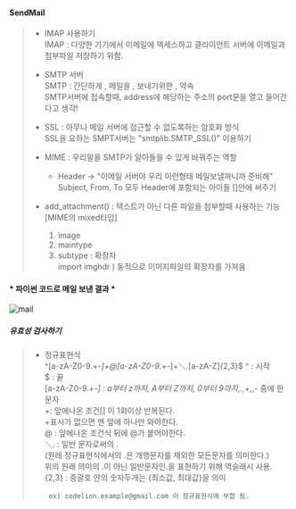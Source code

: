 #### SendMail

> * IMAP 사용하기      
>    IMAP : 다양한 기기에서 이메일에 엑세스하고 클라이언트 서버에 이메일과 첨부파일 저장하기 위함.       
> 
> * SMTP 서버     
>   SMTP : 간단하게 , 메일을 , 보내기위한 , 약속          
>    SMTP서버에 접속할때, address에 해당하는 주소의 port문을 열고 들어간다고 생각!     
>
> * SSL : 아무나 메일 서버에 접근할 수 없도록하는 암호화 방식    
>   SSL을 요하는 SMPT서버는 "smtplib.SMTP_SSL()" 이용하기    
>
> * MIME : 우리말을 SMTP가 알아들을 수 있게 바꿔주는 역할     
>   - Header -> "이메일 서버야 우리 이런형태 메일보낼꺼니까 준비해"     
>       Subject, From, To 모두 Header에 포함되는 아이들 []안에 써주기     
>
> * add_attachment() : 텍스트가 아닌 다른 파일을 첨부할때 사용하는 기능 [MIME의 mixed타입]     
>   1. image     
>   2. maintype     
>   3. subtype : 확장자     
>       import imghdr ) 동적으로 이미지파일의 확장자를 가져옴       
>       
#### * 파이썬 코드로 메일 보낸 결과 *       
![mail](https://user-images.githubusercontent.com/50795805/108231925-99cefb80-7185-11eb-85a0-d73557b061f8.png)


##### 유효성 검사하기       
> * 정규표현식      
>    ^[a-zA-Z0-9.+_-]+@[a-zA-Z0-9.+_-]+＼.[a-zA-Z]{2,3}$
>    ^ : 시작    
>    $ : 끝     
>    [a-zA-Z0-9.+_-] : a부터 z까지, A부터 Z까지, 0부터 9까지,.,+,_,- 중에 한문자     
>    +: 앞에나온 조건[] 이 1회이상 반복된다.       
>       +표시가 없으면 맨 앞에 하나만 와야한다.        
>    @ : 앞에나온 조건식 뒤에 @가 붙어야한다.       
>    ＼. : 일반 문자로써의 .        
>           (원래 정규표현식에서의 .은 개행문자를 제외한 모든문자를 의미한다.)      
>           위의 원래 의미의 .이 아닌 일반문자인.을 표현하기 위해 역슬래시 사용.     
>    {2,3} : 중괄호 안의 숫자두개는 {최소값, 최대값}을 의미         
>   ```
>    ex) codelion.example@gmail.com 이 정규표현식에 부합 됨.        
>   ```
